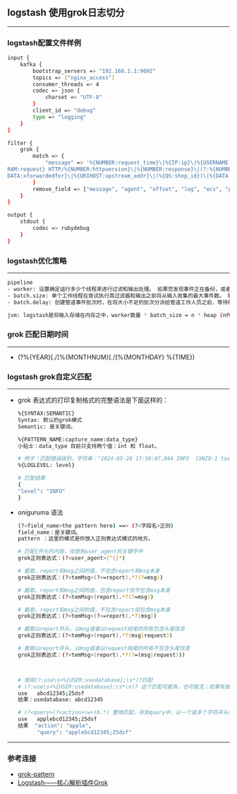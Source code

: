 ## logstash 使用grok日志切分
---
### logstash配置文件样例
```bash
input {
    kafka {
        bootstrap_servers => "192.168.1.1:9092"
        topics => ["nginx_access"]
        consumer_threads => 4
        codec => json {
            charset => "UTF-8"
        }
        client_id => "debug"
        type => "logging"
    }
}

filter {
    grok {
        match => {
            "message" => '%{NUMBER:request_time}\|%{IP:ip}\|%{USERNAME:username}\|%{DATA:hostname}\|\[%{HTTPDATE:timestamp}\]\|%{WORD:method} %{URIPATHPA
RAM:request} HTTP/%{NUMBER:httpversion}\|%{NUMBER:response}\|(?:%{NUMBER:bytes}|-)\|(?:"(?:%{URI:referrer}|-)"|%{QS:referrer})\|%{QS:http_user_agent}\|%{
DATA:xforwardedfor}\|%{URIHOST:upstream_addr}\|(%{QS:shop_id})\|%{DATA:request_body}'
        }
        remove_field => ["message", "agent", "offset", "log", "ecs", "port", "input"]
    }
}

output {
    stdout {
        codec => rubydebug
    }
}
```
### logstash优化策略
---
```bash
pipeline
- worker: 设置确定运行多少个线程来进行过滤和输出处理。 如果您发现事件正在备份，或者 CPU 未饱和，请考虑增加此参数的值，以更好地利用可用的处理能力。 甚至可以发现，将此数量增加到超过可用处理器的数量会得到良好的结果，因为这些线程在写入外部系统时可能会花费大量时间处于 I/O 等待状态。 该参数的合法值为正整数。
- batch.size: 单个工作线程在尝试执行其过滤器和输出之前将从输入收集的最大事件数。 较大的批处理大小通常更高效，但代价是增加内存开销。 您可能需要在 jvm.options 配置文件中增加 JVM 堆空间。 有关详细信息，请参阅 Logstash 配置文件。
- batch.delay: 创建管道事件批次时，在将大小不足的批次分派给管道工作人员之前，等待每个事件的时间（以毫秒为单位）。

jvm: logstash是将输入存储在内存之中，worker数量 * batch_size = n * heap (n代表正比例系数)
```
### grok 匹配日期时间
---
- (?<timestamp>%{YEAR}[./]%{MONTHNUM}[./]%{MONTHDAY} %{TIME})
### logstash grok自定义匹配
---
- grok 表达式的打印复制格式的完整语法是下面这样的：
  ```bash
  %{SYNTAX:SEMANTIC}
  Syntax: 默认的grok模式
  Semantic: 是关键词。

  %{PATTERN_NAME:capture_name:data_type}
  小贴士：data_type 目前只支持两个值：int 和 float。

  # 例子：匹配错误级别，字符串："2024-05-28 17:50:07,844 INFO  [XNIO-1 task-9]"
  %{LOGLEVEL: level}

  # 匹配结果
  {
  "level": "INFO"
  }
  ```
- oniguruma 语法
  ```bash
  (?<field_name>the pattern here) ==> (?<字段名>正则)
  field_name：是关键词。
  pattern ：这里的模式是你放入正则表达式模式的地方。

  # 匹配{开头的内容，存放到user_agent的关键字中
  grok正则表达式：(?<user_agent>[^{]*)

  # 截取，report和msg之间的值，不包含report和msg本身
  grok正则表达式：(?<temMsg>(?<=report).*?(?=msg))
  
  # 截取，report和msg之间的值，包含report但不包含msg本身
  grok正则表达式：(?<temMsg>(report).*?(?=msg))

  # 截取，report和msg之间的值，不包含report但包含msg本身
  grok正则表达式：(?<temMsg>(?<=report).*?(msg))

  # 截取以report开头，以msg或者以request结尾的所有包含头尾信息
  grok正则表达式：(?<temMsg>(report).*?(msg|request))

  # 截取以report开头，以msg或者以request结尾的所有不包含头尾信息
  grok正则表达式：(?<temMsg>(report).*?(?=(msg|request)))



  # 使用(?:use\s+%{USER:usedatabase};\s*)?匹配
  # (?:use\s+%{USER:usedatabase};\s*\n)? 这个匹配可能有，也可能无；如果有就是以use开头，若干空字符，以USER模式进行正则匹配，结果放在usedatabase中，然后紧接着; ，后面是0个或者多个空字符，然后就是换行。注意：如果有是整体有，如果无是整体无
  use   abcd12345;25dsf
  结果：usedatabase: abcd12345

  # (?<query>(?<action>\w+)b.*) 整体匹配，存到query中，以一个或多个字符开头组成的单词，结果存到action中
  use   applebcd12345;25dsf
  结果  "action": "apple",
        "query": "applebcd12345;25dsf"
  ``` 
---
### 参考连接
- [grok-pattern](https://github.com/logstash-plugins/logstash-patterns-core/blob/main/patterns/ecs-v1/grok-patterns)
- [Logstash——核心解析插件Grok](https://www.cnblogs.com/caoweixiong/p/12579498.html)